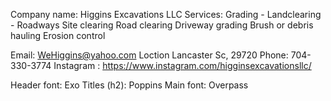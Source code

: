 Company name: Higgins Excavations LLC
Services: Grading - Landclearing - Roadways
Site clearing
Road clearing
Driveway grading
Brush or debris hauling
Erosion control

Email: WeHiggins@yahoo.com
Loction Lancaster Sc, 29720
Phone: 704-330-3774
Instagram : https://www.instagram.com/higginsexcavationsllc/

Header font: Exo
Titles (h2): Poppins
Main font: Overpass
